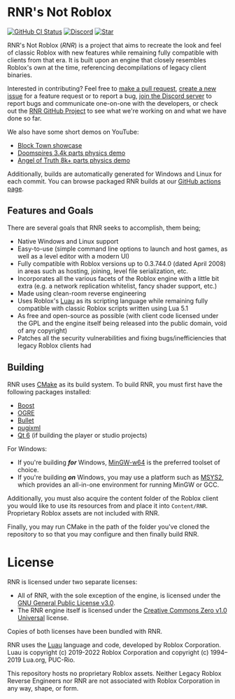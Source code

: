 # RNR's Not Roblox
[![GitHub CI Status](https://img.shields.io/github/actions/workflow/status/lrre-foss/rnr/build.yml?branch=trunk&label=builds)](https://github.com/lrre-foss/rnr/actions)
[![Discord](https://img.shields.io/discord/1130992923329175552?style=social&logo=discord)](https://discord.gg/2tj4TREby3)
[![Star](https://img.shields.io/github/stars/lrre-foss/RNR?style=social)](https://github.com/lrre-foss/RNR/stargazers)

RNR's Not Roblox (*RNR*) is a project that aims to recreate the look and feel of classic Roblox with new features while remaining fully compatible with clients from that era. It is built upon an engine that closely resembles Roblox's own at the time, referencing decompilations of legacy client binaries.

Interested in contributing? Feel free to [make a pull request](https://github.com/lrre-foss/RNR/pulls), [create a new issue](https://github.com/lrre-foss/rnr/issues) for a feature request or to report a bug, [join the Discord server](https://discord.gg/2tj4TREby3) to report bugs and communicate one-on-one with the developers, or check out the [RNR GitHub Project](https://github.com/orgs/lrre-foss/projects/1) to see what we're working on and what we have done so far.

We also have some short demos on YouTube:
- [Block Town showcase](https://www.youtube.com/watch?v=-V2VUjxpNLs)
- [Doomspires 3.4k parts physics demo](https://www.youtube.com/watch?v=M0nn658uZ34)
- [Angel of Truth 8k+ parts physics demo](https://www.youtube.com/watch?v=EW6G_R6lx_Q)

Additionally, builds are automatically generated for Windows and Linux for each commit. You can browse packaged RNR builds at our [GitHub actions page](https://github.com/lrre-foss/rnr/actions).

## Features and Goals
There are several goals that RNR seeks to accomplish, them being;
- Native Windows and Linux support
- Easy-to-use (simple command line options to launch and host games, as well as a level editor with a modern UI)
- Fully compatible with Roblox versions up to 0.3.744.0 (dated April 2008) in areas such as hosting, joining, level file serialization, etc.
- Incorporates all the various facets of the Roblox engine with a little bit extra (e.g. a network replication whitelist, fancy shader support, etc.)
- Made using clean-room reverse engineering
- Uses Roblox's [Luau](https://luau-lang.org/) as its scripting language while remaining fully compatible with classic Roblox scripts written using Lua 5.1
- As free and open-source as possible (with client code licensed under the GPL and the engine itself being released into the public domain, void of any copyright)
- Patches all the security vulnerabilities and fixing bugs/inefficiencies that legacy Roblox clients had

## Building
<!-- TODO: this should be rewritten entirely, perhaps with a entry on the wiki alongside it. -->
RNR uses [CMake](https://cmake.org/) as its build system. To build RNR, you must first have the following packages installed:
- [Boost](https://www.boost.org/)
- [OGRE](https://github.com/OGRECave/ogre)
- [Bullet](https://github.com/bulletphysics/bullet3)
- [pugixml](https://github.com/zeux/pugixml)
- [Qt 6](https://www.qt.io/product/qt6) (if building the player or studio projects)

For Windows:
- If you're building ***for*** Windows, [MinGW-w64](https://www.mingw-w64.org/) is the preferred toolset of choice.
- If you're building ***on*** Windows, you may use a platform such as [MSYS2](https://www.msys2.org/), which provides an all-in-one environment for running MinGW or GCC.

Additionally, you must also acquire the content folder of the Roblox client you would like to use its resources from and place it into `Content/RNR`. Proprietary Roblox assets are not included with RNR.

Finally, you may run CMake in the path of the folder you've cloned the repository to so that you may configure and then finally build RNR.

# License
RNR is licensed under two separate licenses:
- All of RNR, with the sole exception of the engine, is licensed under the [GNU General Public License v3.0](https://www.gnu.org/licenses/gpl-3.0.txt).
- The RNR engine itself is licensed under the [Creative Commons Zero v1.0 Universal](https://creativecommons.org/publicdomain/zero/1.0/legalcode.txt) license.

Copies of both licenses have been bundled with RNR.

RNR uses the [Luau](https://luau-lang.org/) language and code, developed by Roblox Corporation. Luau is copyright (c) 2019-2022 Roblox Corporation and copyright (c) 1994–2019 Lua.org, PUC-Rio.

This repository hosts no proprietary Roblox assets. Neither Legacy Roblox Reverse Engineers nor RNR are not associated with Roblox Corporation in any way, shape, or form.